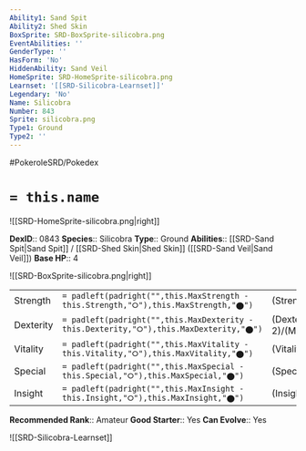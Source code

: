 ```yaml
---
Ability1: Sand Spit
Ability2: Shed Skin
BoxSprite: SRD-BoxSprite-silicobra.png
EventAbilities: ''
GenderType: ''
HasForm: 'No'
HiddenAbility: Sand Veil
HomeSprite: SRD-HomeSprite-silicobra.png
Learnset: '[[SRD-Silicobra-Learnset]]'
Legendary: 'No'
Name: Silicobra
Number: 843
Sprite: silicobra.png
Type1: Ground
Type2: ''
---
```


#PokeroleSRD/Pokedex

# `= this.name`

![[SRD-HomeSprite-silicobra.png|right]]

**DexID**:: 0843
**Species**:: Silicobra
**Type**:: Ground
**Abilities**:: [[SRD-Sand Spit|Sand Spit]] / [[SRD-Shed Skin|Shed Skin]] ([[SRD-Sand Veil|Sand Veil]])
**Base HP**:: 4

![[SRD-BoxSprite-silicobra.png|right]]

|           |                                                                                        |                                          |
| --------- | -------------------------------------------------------------------------------------- | ---------------------------------------- |
| Strength  | `= padleft(padright("",this.MaxStrength - this.Strength,"⭘"),this.MaxStrength,"⬤")`    | (Strength::2)/(MaxStrength::4)   |
| Dexterity | `= padleft(padright("",this.MaxDexterity - this.Dexterity,"⭘"),this.MaxDexterity,"⬤")` | (Dexterity:: 2)/(MaxDexterity::4) |
| Vitality  | `= padleft(padright("",this.MaxVitality - this.Vitality,"⭘"),this.MaxVitality,"⬤")`    | (Vitality::2)/(MaxVitality::5)   |
| Special   | `= padleft(padright("",this.MaxSpecial - this.Special,"⭘"),this.MaxSpecial,"⬤")`       | (Special::1)/(MaxSpecial::3)     |
| Insight   | `= padleft(padright("",this.MaxInsight - this.Insight,"⭘"),this.MaxInsight,"⬤")`       | (Insight::2)/(MaxInsight::4)     |

**Recommended Rank**:: Amateur
**Good Starter**:: Yes
**Can Evolve**:: Yes

![[SRD-Silicobra-Learnset]]